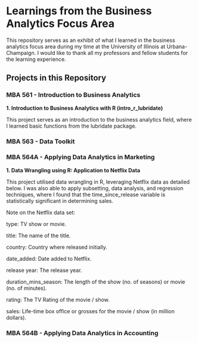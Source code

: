 # Learnings from the Business Analytics Focus Area
This repository serves as an exhibit of what I learned in the business analytics focus area during my time at the University of Illinois at Urbana-Champaign. I would like to thank all my professors and fellow students for the learning experience.

## Projects in this Repository

### MBA 561 - Introduction to Business Analytics

**1. Introduction to Business Analytics with R (intro_r_lubridate)**

This project serves as an introduction to the business analytics field, where I learned basic functions from the lubridate package. 


### MBA 563 - Data Toolkit

### MBA 564A - Applying Data Analytics in Marketing
**1. Data Wrangling using R: Application to Netflix Data**

This project utilised data wrangling in R, leveraging Netflix data as detailed below. I was also able to apply subsetting, data analysis, and regression techniques, where I found that the time_since_release variable is statistically significant in determining sales.

Note on the Netflix data set:

type: TV show or movie.

title: The name of the title.

country: Country where released initially. 

date_added: Date added to Netflix.

release year: The release year.

duration_mins_season: The length of the show (no. of seasons) or movie (no. of minutes).

rating: The TV Rating of the movie / show.

sales: Life-time box office or grosses for the movie / show (in million dollars).

### MBA 564B - Applying Data Analytics in Accounting
